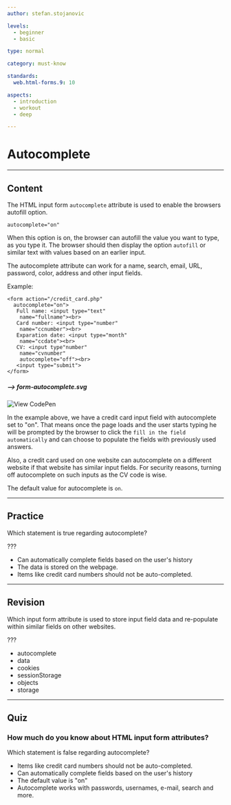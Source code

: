 ```yaml
---
author: stefan.stojanovic

levels:
  - beginner
  - basic

type: normal

category: must-know

standards:
  web.html-forms.9: 10

aspects:
  - introduction
  - workout
  - deep

---
```

# Autocomplete
---
## Content

The HTML input form `autocomplete` attribute is used to enable the browsers autofill option.

`autocomplete="on"`

When this option is on, the browser can autofill the value you want to type, as you type it. The browser should then display the option `autofill` or similar text with values based on an earlier input.

The autocomplete attribute can work for a name, search, email, URL, password, color, address and other input fields.

Example:
```
<form action="/credit_card.php"
  autocomplete="on">
   Full name: <input type="text"
    name="fullname"><br>
   Card number: <input type="number"
    name="ccnumber"><br>
   Exparation date: <input type="month"
    name="ccdate"><br>
   CV: <input type"number"
    name="cvnumber"
    autocomplete="off"><br>
   <input type="submit">
</form>  
```

##### --> form-autocomplete.svg

![View CodePen](https://codepen.io/enkidevs/pen/ejOXPj)

In the example above, we have a credit card input field with autocomplete set to "on". That means once the page loads and the user starts typing he will be prompted by the browser to click the `fill in the field automatically` and can choose to populate the fields with previously used answers.

Also, a credit card used on one website can autocomplete on a different website if that website has similar input fields. For security reasons, turning off autocomplete on such inputs as the CV code is wise.

The default value for autocomplete is `on`.

---
## Practice

Which statement is true regarding autocomplete?

???

* Can automatically complete fields based on the user's history
* The data is stored on the webpage.
* Items like credit card numbers should not be auto-completed.

---
## Revision

Which input form attribute is used to store input field data and re-populate within similar fields on other websites.

???

* autocomplete
* data
* cookies
* sessionStorage
* objects
* storage

---
## Quiz

### How much do you know about HTML input form attributes?

Which statement is false regarding autocomplete?

* Items like credit card numbers should not be auto-completed.
* Can automatically complete fields based on the user's history
* The default value is "on"
* Autocomplete works with passwords, usernames, e-mail, search and more.
